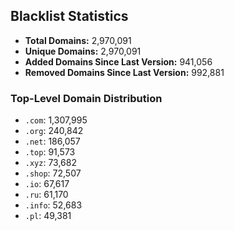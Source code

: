 ## Blacklist Statistics

- **Total Domains:** 2,970,091
- **Unique Domains:** 2,970,091
- **Added Domains Since Last Version:** 941,056
- **Removed Domains Since Last Version:** 992,881

### Top-Level Domain Distribution

-  `.com`: 1,307,995
-  `.org`: 240,842
-  `.net`: 186,057
-  `.top`: 91,573
-  `.xyz`: 73,682
-  `.shop`: 72,507
-  `.io`: 67,617
-  `.ru`: 61,170
-  `.info`: 52,683
-  `.pl`: 49,381

